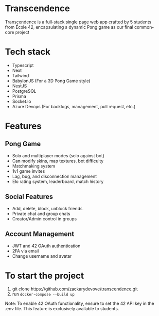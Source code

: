 # Transcendence

Transcendence is a full-stack single page web app crafted by 5 students from École 42, encapsulating a dynamic Pong game as our final common-core project

# Tech stack

<ul>
<li>Typescript</li>
<li>Next</li>
<li>Tailwind</li>
<li>BabylonJS (For a 3D Pong Game style)</li>
<li>NestJS</li>
<li>PostgreSQL</li>
<li>Prisma</li>
<li>Socket.io</li>
<li>Azure Devops (For backlogs, management, pull request, etc.)</li>
</ul>

# Features

<h2>Pong Game</h2>
<ul>
<li>Solo and multiplayer modes (solo against bot)</li>
<li>Can modify skins, map textures, bot difficulty</li>
<li>Matchmaking system</li>
<li>1v1 game invites</li>
<li>Lag, bug, and disconnection management</li>
<li>Elo rating system, leaderboard, match history</li>
</ul>

<h2>Social Features</h2>
<ul>
<li>Add, delete, block, unblock friends</li>
<li>Private chat and group chats</li>
<li>Creator/Admin control in groups</li>
</ul>

<h2>Account Management</h2>

<ul>
<li>JWT and 42 OAuth authentication</li>
<li>2FA via email</li>
<li>Change username and avatar</li>
</ul>

# To start the project

1. git clone https://github.com/zackarydevove/transcendence.git
2. run `docker-compose --build up`

Note: To enable 42 OAuth functionality, ensure to set the 42 API key in the .env file. This feature is exclusively available to students.
